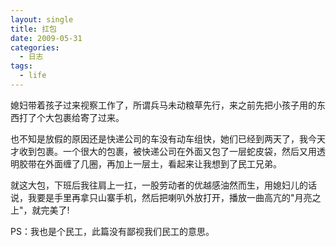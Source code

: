 ```yaml
---
layout: single
title: 扛包
date: 2009-05-31
categories:
  - 日志
tags:
  - life
---
```


媳妇带着孩子过来视察工作了，所谓兵马未动粮草先行，来之前先把小孩子用的东西打了个大包裹给寄了过来。

也不知是放假的原因还是快递公司的车没有动车组快，她们已经到两天了，我今天才收到包裹。一个很大的包裹，被快递公司在外面又包了一层蛇皮袋，然后又用透明胶带在外面缠了几圈，再加上一层土，看起来让我想到了民工兄弟。

就这大包，下班后我往肩上一扛，一股劳动者的优越感油然而生，用媳妇儿的话说，我要是手里再拿只山寨手机，然后把喇叭外放打开，播放一曲高亢的\"月亮之上\"，就完美了!

PS：我也是个民工，此篇没有鄙视我们民工的意思。
